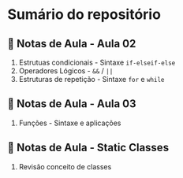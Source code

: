 # Sumário do repositório

## 📂 Notas de Aula - **Aula 02**

 1. Estrutuas condicionais - Sintaxe `if-elseif-else`
 2. Operadores Lógicos - `&&` / `||`
 3. Estruturas de repetição - Sintaxe `for` e `while`
## 📂 Notas de Aula - **Aula 03**

  1.  Funções - Sintaxe e aplicações


## 📂 Notas de Aula - **Static Classes**

  1. Revisão conceito de classes
  
